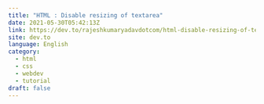 ```yaml
---
title: "HTML : Disable resizing of textarea"
date: 2021-05-30T05:42:13Z
link: https://dev.to/rajeshkumaryadavdotcom/html-disable-resizing-of-textarea-4m6k?utm_medium=RSS&utm_source=news.12bit.vn
site: dev.to
language: English
category:
  - html
  - css
  - webdev
  - tutorial
draft: false
---
```

